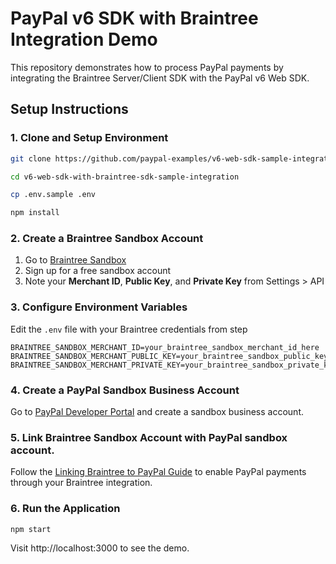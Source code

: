 # PayPal v6 SDK with Braintree Integration Demo

This repository demonstrates how to process PayPal payments by integrating the Braintree Server/Client SDK with the PayPal v6 Web SDK.

## Setup Instructions

### 1. Clone and Setup Environment

```bash
git clone https://github.com/paypal-examples/v6-web-sdk-sample-integration.git

cd v6-web-sdk-with-braintree-sdk-sample-integration

cp .env.sample .env

npm install
```

### 2. Create a Braintree Sandbox Account

1. Go to [Braintree Sandbox](https://www.braintreepayments.com/sandbox)
2. Sign up for a free sandbox account
3. Note your **Merchant ID**, **Public Key**, and **Private Key** from Settings > API

### 3. Configure Environment Variables

Edit the `.env` file with your Braintree credentials from step 
```
BRAINTREE_SANDBOX_MERCHANT_ID=your_braintree_sandbox_merchant_id_here
BRAINTREE_SANDBOX_MERCHANT_PUBLIC_KEY=your_braintree_sandbox_public_key_here
BRAINTREE_SANDBOX_MERCHANT_PRIVATE_KEY=your_braintree_sandbox_private_key_here
```

### 4. Create a PayPal Sandbox Business Account

Go to [PayPal Developer Portal](https://www.paypal.com/signin/client?flow=provisionUser) and create a sandbox business account.

### 5. Link Braintree Sandbox Account with PayPal sandbox account.

Follow the [Linking Braintree to PayPal Guide](https://developer.paypal.com/braintree/docs/guides/paypal/testing-go-live/javascript/v3/#linked-paypal-testing) to enable PayPal payments through your Braintree integration.

### 6. Run the Application

```bash
npm start
```

Visit http://localhost:3000 to see the demo.
